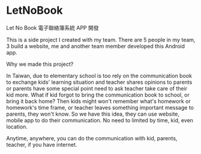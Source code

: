 # LetNoBook
Let No Book 電子聯絡簿系統 APP 開發

This is a side project I created with my team. There are 5 people in my team, 3 build a website, me and another team member developed this Android app.

Why we made this project? 

In Taiwan, due to elementary school is too rely on the communication book to exchange kids' learning situation and teacher shares opinions to parents or parents have some special point need to ask teacher take care of their kid more. What if kid forgot to bring the communication book to school, or bring it back home? Then kids might won't remember what's homework or homework's time frame, or teacher leaves something important message to parents, they won't know. So we have this idea, they can use website, mobile app to do their communication. No need to limited by time, kid, even location. 

Anytime, anywhere, you can do the communication with kid, parents, teacher, if you have internet. 
